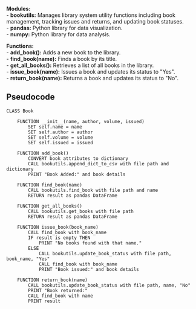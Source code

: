 **Modules:**\
    - **bookutils:** Manages library system utility functions including book management, tracking issues and returns, and updating book statuses.\
    - **pandas:** Python library for data visualization.\
    - **numpy:** Python library for data analysis.

**Functions:**\
    - **add_book():** Adds a new book to the library.\
    - **find_book(name):** Finds a book by its title.\
    - **get_all_books():** Retrieves a list of all books in the library.\
    - **issue_book(name):** Issues a book and updates its status to "Yes".\
    - **return_book(name):** Returns a book and updates its status to "No".


## Pseudocode

```pseudocode
CLASS Book

    FUNCTION __init__(name, author, volume, issued)
        SET self.name = name
        SET self.author = author
        SET self.volume = volume
        SET self.issued = issued

    FUNCTION add_book()
        CONVERT book attributes to dictionary
        CALL bookutils.append_dict_to_csv with file path and dictionary
        PRINT "Book Added:" and book details

    FUNCTION find_book(name)
        CALL bookutils.find_book with file path and name
        RETURN result as pandas DataFrame

    FUNCTION get_all_books()
        CALL bookutils.get_books with file path
        RETURN result as pandas DataFrame

    FUNCTION issue_book(book_name)
        CALL find_book with book_name
        IF result is empty THEN
            PRINT "No books found with that name."
        ELSE
            CALL bookutils.update_book_status with file path, book_name, "Yes"
            CALL find_book with book_name
            PRINT "Book issued:" and book details

    FUNCTION return_book(name)
        CALL bookutils.update_book_status with file path, name, "No"
        PRINT "Book returned:"
        CALL find_book with name
        PRINT result
```
